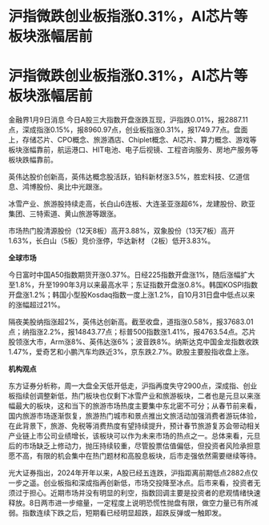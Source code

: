 # 沪指微跌创业板指涨0.31%，AI芯片等板块涨幅居前

# 沪指微跌创业板指涨0.31%，AI芯片等板块涨幅居前

金融界1月9日消息
今日A股三大指数开盘涨跌互现，沪指跌0.01%，报2887.11点，深成指涨0.15%，报8960.97点，创业板指涨0.31%，报1749.77点。盘面上，存储芯片、CPO概念、旅游酒店、Chiplet概念、AI芯片、算力概念、游戏等板块涨幅靠前，航运港口、HIT电池、电子后视镜、工程咨询服务、房地产服务等板块跌幅靠前。

英伟达股价创新高，英伟达概念股活跃，铂科新材涨3.5%，胜宏科技、亿道信息、鸿博股份、奥比中光跟涨。

冰雪产业、旅游股持续走高，长白山6连板、大连圣亚涨超6%，龙建股份、欧亚集团、三特索道、黄山旅游等跟涨。

市场热门股清源股份（12天8板）高开3.88%，双象股份（13天7板）高开1.63%，长白山（5板）竞价涨停，华达新材 （2板）低开3.83%。

**全球市场**

今日富时中国A50指数期货开涨0.37%。日经225指数开盘涨1%，随后涨幅扩大至1.8%，升至1990年3月以来最高水平；东证指数开盘涨0.8%。韩国KOSPI指数开盘涨1.2%；韩国小型股Kosdaq指数一度上涨1.2%，自10月31日盘中低点以来的涨幅超过21%。

隔夜美股纳指涨超2%，英伟达创新高。截至收盘，道指涨0.58%，报37683.01点；纳指涨2.2%，报14843.77点；标普500指数涨1.41%，报4763.54点。芯片股领涨大市，Arm涨8%、英伟达涨6%；波音跌8%。纳斯达克中国金龙指数收跌1.47%，爱奇艺和小鹏汽车均跌近3%，京东跌2.7%。欧股主要股指收盘上涨。

**机构观点**

东方证券分析称，周一大盘全天低开低走，沪指再度失守2900点，深成指、创业板指续创调整新低，热门板块也仅剩下冰雪产业和旅游板块，二者也是元旦以来涨幅最大的板块，这和当下的旅游市场热度主要集中东北密不可分；从春节前来看，国内旅游市场逐渐恢复，旅游热门城市和景点推出文旅活动加强消费者游玩体验，在此背景下，旅游、免税等消费热度有望持续提升，预计春节旅游复苏会带动相关产业链上市公司业绩增长，该板块可以作为未来市场的热点之一。总体来看，元旦后的市场缺乏上修动力，抛压持续较重，尽管股票估值偏低，但投资者风险承担意愿不高，有限的机会集中在热门题材和高股息板块，后市走强依然需要继续等待。

光大证券指出，2024年开年以来，A股已经五连跌，沪指距离前期低点2882点仅一步之遥。创业板指和深成指再创新低，市场交投降至冰点。后市来看，投资者无须过于担心。近期市场并没有明显的利空，指数回调主要是投资者的悲观情绪快速释放。8日两市进一步缩量，一定程度上说明恐慌性抛盘有限，做空力量已有所减弱。指数连续下跌之后，短期看已经明显超跌，超跌反弹或一触即发。

